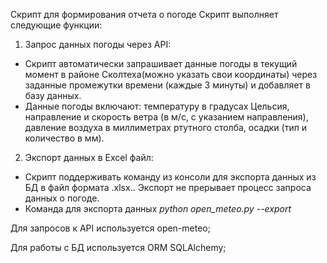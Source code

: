 Скрипт для формирования отчета о погоде
Cкрипт выполняет следующие функции:
1. Запрос данных погоды через API:
* Скрипт автоматически запрашивает данные погоды в текущий момент в районе Сколтеха(можно указать свои координаты) через заданные промежутки времени (каждые 3 минуты) и добавляет в базу данных. 
* Данные погоды включают: температуру в градусах Цельсия, направление и скорость ветра (в м/с, с указанием направления), давление воздуха в миллиметрах ртутного столба, осадки (тип и количество в мм).
2. Экспорт данных в Excel файл:
- Скрипт поддерживать команду из консоли для экспорта данных из БД в файл формата .xlsx.. Экспорт не прерывает процесс запроса данных о погоде. 
- Команда для экспорта данных *python open_meteo.py --export*


Для запросов к API используется open-meteo;

Для работы с БД используется ORM SQLAlchemy;
